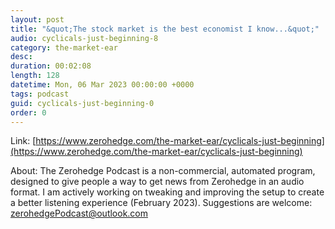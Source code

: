 ```yaml
---
layout: post
title: "&quot;The stock market is the best economist I know...&quot;"
audio: cyclicals-just-beginning-8
category: the-market-ear
desc: 
duration: 00:02:08
length: 128
datetime: Mon, 06 Mar 2023 00:00:00 +0000
tags: podcast
guid: cyclicals-just-beginning-0
order: 0
---
```



Link: [https://www.zerohedge.com/the-market-ear/cyclicals-just-beginning](https://www.zerohedge.com/the-market-ear/cyclicals-just-beginning)

About: The Zerohedge Podcast is a non-commercial, automated program, designed to give people a way to get news from Zerohedge in an audio format.  I am actively working on tweaking and improving the setup to create a better listening experience (February 2023).  Suggestions are welcome: [zerohedgePodcast@outlook.com](mailto:zerohedgePodcast@outlook.com)